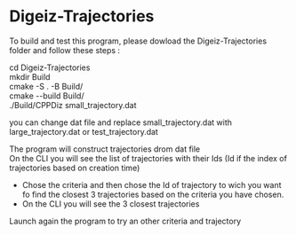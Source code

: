 # Digeiz-Trajectories

To build and test this program, please dowload the  Digeiz-Trajectories folder and follow these steps :


cd Digeiz-Trajectories <br>
mkdir Build <br>
cmake -S . -B Build/ <br>
cmake --build Build/ <br>
./Build/CPPDiz small_trajectory.dat <br>

you can change dat file and replace small_trajectory.dat  with large_trajectory.dat or test_trajectory.dat <br>

The program will construct trajectories drom dat file <br> 
On the CLI you will see the list of trajectories with their Ids (Id if the index of trajectories based on creation time)<br>

- Chose the criteria  and then chose the Id of trajectory to wich you want fo find the closest 3 trajectories based on the criteria you have chosen.<br>
- On the CLI you will see the 3 closest trajectories<br>

Launch again the program to try an other criteria and trajectory<br>
